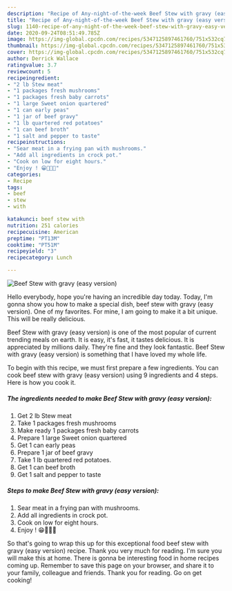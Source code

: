 ```yaml
---
description: "Recipe of Any-night-of-the-week Beef Stew with gravy (easy version)"
title: "Recipe of Any-night-of-the-week Beef Stew with gravy (easy version)"
slug: 1140-recipe-of-any-night-of-the-week-beef-stew-with-gravy-easy-version
date: 2020-09-24T08:51:49.785Z
image: https://img-global.cpcdn.com/recipes/5347125897461760/751x532cq70/beef-stew-with-gravy-easy-version-recipe-main-photo.jpg
thumbnail: https://img-global.cpcdn.com/recipes/5347125897461760/751x532cq70/beef-stew-with-gravy-easy-version-recipe-main-photo.jpg
cover: https://img-global.cpcdn.com/recipes/5347125897461760/751x532cq70/beef-stew-with-gravy-easy-version-recipe-main-photo.jpg
author: Derrick Wallace
ratingvalue: 3.7
reviewcount: 5
recipeingredient:
- "2 lb Stew meat"
- "1 packages fresh mushrooms"
- "1 packages fresh baby carrots"
- "1 large Sweet onion quartered"
- "1 can early peas"
- "1 jar of beef gravy"
- "1 lb quartered red potatoes"
- "1 can beef broth"
- "1 salt and pepper to taste"
recipeinstructions:
- "Sear meat in a frying pan with mushrooms."
- "Add all ingredients in crock pot."
- "Cook on low for eight hours."
- "Enjoy ! 😁🍖🍄🍜"
categories:
- Recipe
tags:
- beef
- stew
- with

katakunci: beef stew with 
nutrition: 251 calories
recipecuisine: American
preptime: "PT13M"
cooktime: "PT51M"
recipeyield: "3"
recipecategory: Lunch

---
```



![Beef Stew with gravy (easy version)](https://img-global.cpcdn.com/recipes/5347125897461760/751x532cq70/beef-stew-with-gravy-easy-version-recipe-main-photo.jpg)

Hello everybody, hope you're having an incredible day today. Today, I'm gonna show you how to make a special dish, beef stew with gravy (easy version). One of my favorites. For mine, I am going to make it a bit unique. This will be really delicious.

Beef Stew with gravy (easy version) is one of the most popular of current trending meals on earth. It is easy, it's fast, it tastes delicious. It is appreciated by millions daily. They're fine and they look fantastic. Beef Stew with gravy (easy version) is something that I have loved my whole life.




To begin with this recipe, we must first prepare a few ingredients. You can cook beef stew with gravy (easy version) using 9 ingredients and 4 steps. Here is how you cook it.

<!--inarticleads1-->

##### The ingredients needed to make Beef Stew with gravy (easy version):

1. Get 2 lb Stew meat
1. Take 1 packages fresh mushrooms
1. Make ready 1 packages fresh baby carrots
1. Prepare 1 large Sweet onion quartered
1. Get 1 can early peas
1. Prepare 1 jar of beef gravy
1. Take 1 lb quartered red potatoes.
1. Get 1 can beef broth
1. Get 1 salt and pepper to taste




<!--inarticleads2-->

##### Steps to make Beef Stew with gravy (easy version):

1. Sear meat in a frying pan with mushrooms.
1. Add all ingredients in crock pot.
1. Cook on low for eight hours.
1. Enjoy ! 😁🍖🍄🍜




So that's going to wrap this up for this exceptional food beef stew with gravy (easy version) recipe. Thank you very much for reading. I'm sure you will make this at home. There is gonna be interesting food in home recipes coming up. Remember to save this page on your browser, and share it to your family, colleague and friends. Thank you for reading. Go on get cooking!

